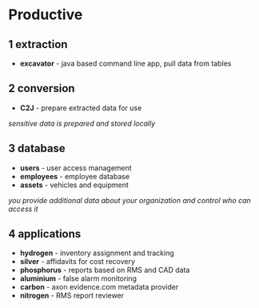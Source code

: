 # Productive

## 1 extraction
* **excavator** - java based command line app, pull data from tables

## 2 conversion
* **C2J** - prepare extracted data for use

*sensitive data is prepared and stored locally*

## 3 database
* **users** - user access management
* **employees** - employee database
* **assets** - vehicles and equipment

*you provide additional data about your organization and control who can access it*

## 4 applications
* **hydrogen** - inventory assignment and tracking
* **silver** - affidavits for cost recovery
* **phosphorus** - reports based on RMS and CAD data
* **aluminium** - false alarm monitoring
* **carbon** - axon evidence.com metadata provider
* **nitrogen** - RMS report reviewer
